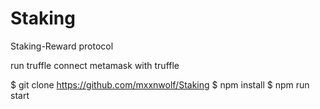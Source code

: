 # Staking
Staking-Reward protocol


run truffle
connect metamask with truffle

$ git clone https://github.com/mxxnwolf/Staking
$ npm install
$ npm run start
